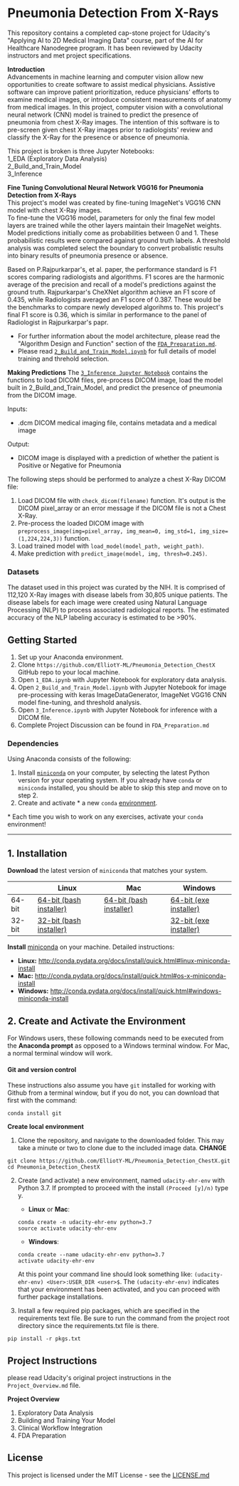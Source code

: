 # Pneumonia Detection From X-Rays
This repository contains a completed cap-stone project for Udacity's "Applying AI to 2D Medical Imaging Data" course, 
part of the AI for Healthcare Nanodegree program.  It has been reviewed by Udacity instructors and met project specifications.

**Introduction**  
Advancements in machine learning and computer vision allow new opportunities to create software to assist medical
physicians.  Assistive software can improve patient prioritization,
reduce physicians' efforts to examine medical images, or introduce consistent measurements of anatomy from medical images.
In this project, computer vision with a convolutional neural network (CNN) model is trained to predict the presence 
of pneumonia from chest X-Ray images.  The intention of this software is to pre-screen given chest X-Ray images prior to radiologists' review
and classify the X-Ray for the presence or absence of pneumonia.  

This project is broken is three Jupyter Notebooks:  
1_EDA (Exploratory Data Analysis)  
2_Build_and_Train_Model  
3_Inference  


**Fine Tuning Convolutional Neural Network VGG16 for Pneumonia Detection from X-Rays**  
This project's model was created by fine-tuning ImageNet's VGG16 CNN model with chest X-Ray images.  
To fine-tune the VGG16 model, parameters for only the final few model layers are trained while the other 
layers maintain their ImageNet weights.  
Model predictions initially come as probabilities between 0 and 1.  These probabilistic results were compared 
against ground truth labels.  A threshold analysis was completed select the boundary to convert 
probalistic results into binary results of pneumonia presence or absence.

 
Based on P.Rajpurkarpar's, et al. paper, the performance standard is F1 scores comparing radiologists and algorithms. 
F1 scores are the harmonic average of the precision and recall of a model's predictions against the ground truth.
Rajpurkarpar's CheXNet algorithm achieve an F1 score of 0.435, while Radiologists averaged an F1 score of 0.387. 
These would be the benchmarks to compare newly developed algorihms to.
This project's final F1 score is 0.36, which is similar in performance to the panel of Radiologist in Rajpurkarpar's papr. 

- For further information about the model architecture, please read the "Algorithm Design and Function" section of 
the [`FDA_Preparation.md`](https://github.com/ElliotY-ML/Pneumonia_Detection_ChestX/blob/master/FDA_Preparation.md).
- Please read [`2_Build_and_Train_Model.ipynb`](https://github.com/ElliotY-ML/Pneumonia_Detection_ChestX/blob/master/2_Build_and_Train_Model.ipynb) for full details of model training and threhold selection.
   
 
**Making Predictions**
The [`3_Inference Jupyter Notebook`](https://github.com/ElliotY-ML/Pneumonia_Detection_ChestX/blob/master/3_Inference.ipynb)
contains the functions to load DICOM files, pre-process DICOM image, 
load the model built in 2_Build_and_Train_Model, and predict the presence of pneumonia from the DICOM image.

Inputs:
- .dcm DICOM medical imaging file, contains metadata and a medical image

Output:
- DICOM image is displayed with a prediction of whether the patient is Positive or Negative for Pneumonia

The following steps should be performed to analyze a chest X-Ray DICOM file:
1.  Load DICOM file with `check_dicom(filename)` function.  It's output is the DICOM pixel_array or 
an error message if the DICOM file is not a Chest X-Ray.    
2.  Pre-process the loaded DICOM image with `preprocess_image(img=pixel_array, img_mean=0, img_std=1, img_size=(1,224,224,3))` function.
3.  Load trained model with `load_model(model_path, weight_path)`.
4.  Make prediction with `predict_image(model, img, thresh=0.245)`.


### Datasets
The dataset used in this project was curated by the NIH. 
It is comprised of 112,120 X-Ray images with disease labels from 30,805 unique patients. 
The disease labels for each image were created using Natural Language Processing (NLP) to process 
associated radiological reports. The estimated accuracy of the NLP labeling accuracy is estimated to be >90%.


## Getting Started

1. Set up your Anaconda environment.  
2. Clone `https://github.com/ElliotY-ML/Pneumonia_Detection_ChestX` GitHub repo to your local machine.
3. Open `1_EDA.ipynb` with Jupyter Notebook for exploratory data analysis.
4. Open `2_Build_and_Train_Model.ipynb` with Jupyter Notebook for image pre-processing with keras ImageDataGenerator, 
ImageNet VGG16 CNN model fine-tuning, and threshold analysis.
5. Open `3_Inference.ipynb` with Jupyter Notebook for inference with a DICOM file.
6. Complete Project Discussion can be found in `FDA_Preparation.md`

### Dependencies
Using Anaconda consists of the following:

1. Install [`miniconda`](http://conda.pydata.org/miniconda.html) on your computer, by selecting the latest Python version for your operating system. If you already have `conda` or `miniconda` installed, you should be able to skip this step and move on to step 2.
2. Create and activate * a new `conda` [environment](http://conda.pydata.org/docs/using/envs.html).

\* Each time you wish to work on any exercises, activate your `conda` environment!

---

## 1. Installation

**Download** the latest version of `miniconda` that matches your system.

|        | Linux | Mac | Windows | 
|--------|-------|-----|---------|
| 64-bit | [64-bit (bash installer)][lin64] | [64-bit (bash installer)][mac64] | [64-bit (exe installer)][win64]
| 32-bit | [32-bit (bash installer)][lin32] |  | [32-bit (exe installer)][win32]

[win64]: https://repo.continuum.io/miniconda/Miniconda3-latest-Windows-x86_64.exe
[win32]: https://repo.continuum.io/miniconda/Miniconda3-latest-Windows-x86.exe
[mac64]: https://repo.continuum.io/miniconda/Miniconda3-latest-MacOSX-x86_64.sh
[lin64]: https://repo.continuum.io/miniconda/Miniconda3-latest-Linux-x86_64.sh
[lin32]: https://repo.continuum.io/miniconda/Miniconda3-latest-Linux-x86.sh

**Install** [miniconda](http://conda.pydata.org/miniconda.html) on your machine. Detailed instructions:

- **Linux:** http://conda.pydata.org/docs/install/quick.html#linux-miniconda-install
- **Mac:** http://conda.pydata.org/docs/install/quick.html#os-x-miniconda-install
- **Windows:** http://conda.pydata.org/docs/install/quick.html#windows-miniconda-install

## 2. Create and Activate the Environment

For Windows users, these following commands need to be executed from the **Anaconda prompt** as opposed to a Windows terminal window. For Mac, a normal terminal window will work. 

#### Git and version control
These instructions also assume you have `git` installed for working with Github from a terminal window, but if you do not, you can download that first with the command:
```
conda install git
```

**Create local environment**

1. Clone the repository, and navigate to the downloaded folder. This may take a minute or two to clone due to the included image data.
**CHANGE**
```
git clone https://github.com/ElliotY-ML/Pneumonia_Detection_ChestX.git
cd Pneumonia_Detection_ChestX
```

2. Create (and activate) a new environment, named `udacity-ehr-env` with Python 3.7. If prompted to proceed with the install `(Proceed [y]/n)` type y.

	- __Linux__ or __Mac__: 
	```
	conda create -n udacity-ehr-env python=3.7
	source activate udacity-ehr-env
	```
	- __Windows__: 
	```
	conda create --name udacity-ehr-env python=3.7
	activate udacity-ehr-env
	```
	
	At this point your command line should look something like: `(udacity-ehr-env) <User>:USER_DIR <user>$`. The `(udacity-ehr-env)` indicates that your environment has been activated, and you can proceed with further package installations.



6. Install a few required pip packages, which are specified in the requirements text file. Be sure to run the command from the project root directory since the requirements.txt file is there.
 
```
pip install -r pkgs.txt
```


## Project Instructions
please read Udacity's original project instructions in the `Project_Overview.md` file.

**Project Overview**

   1. Exploratory Data Analysis
   2. Building and Training Your Model
   3. Clinical Workflow Integration
   4. FDA Preparation


## License

This project is licensed under the MIT License - see the [LICENSE.md](./LICENSE.md)
